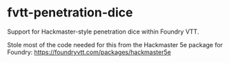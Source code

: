# fvtt-penetration-dice
Support for Hackmaster-style penetration dice within Foundry VTT.

Stole most of the code needed for this from the Hackmaster 5e package for Foundry: https://foundryvtt.com/packages/hackmaster5e
